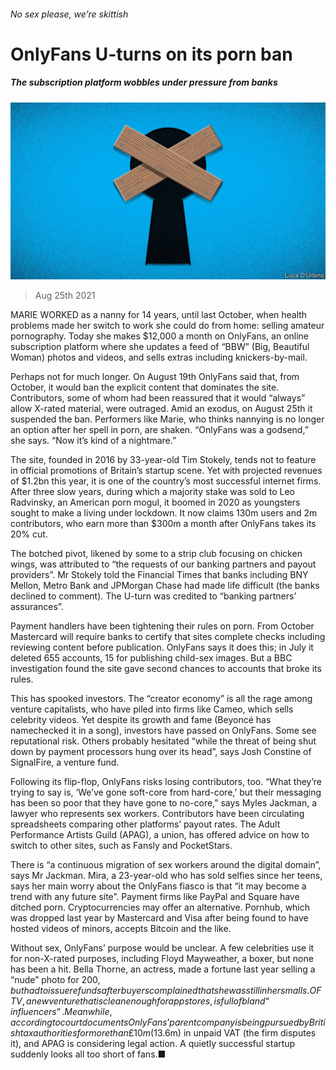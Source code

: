 ###### No sex please, we’re skittish

# OnlyFans U-turns on its porn ban 

##### The subscription platform wobbles under pressure from banks 

![image](images/20210828_brd002.jpg) 

> Aug 25th 2021 

MARIE WORKED as a nanny for 14 years, until last October, when health problems made her switch to work she could do from home: selling amateur pornography. Today she makes $12,000 a month on OnlyFans, an online subscription platform where she updates a feed of “BBW” (Big, Beautiful Woman) photos and videos, and sells extras including knickers-by-mail.

Perhaps not for much longer. On August 19th OnlyFans said that, from October, it would ban the explicit content that dominates the site. Contributors, some of whom had been reassured that it would “always” allow X-rated material, were outraged. Amid an exodus, on August 25th it suspended the ban. Performers like Marie, who thinks nannying is no longer an option after her spell in porn, are shaken. “OnlyFans was a godsend,” she says. “Now it’s kind of a nightmare.”


The site, founded in 2016 by 33-year-old Tim Stokely, tends not to feature in official promotions of Britain’s startup scene. Yet with projected revenues of $1.2bn this year, it is one of the country’s most successful internet firms. After three slow years, during which a majority stake was sold to Leo Radvinsky, an American porn mogul, it boomed in 2020 as youngsters sought to make a living under lockdown. It now claims 130m users and 2m contributors, who earn more than $300m a month after OnlyFans takes its 20% cut.

The botched pivot, likened by some to a strip club focusing on chicken wings, was attributed to “the requests of our banking partners and payout providers”. Mr Stokely told the Financial Times that banks including BNY Mellon, Metro Bank and JPMorgan Chase had made life difficult (the banks declined to comment). The U-turn was credited to “banking partners’ assurances”.

Payment handlers have been tightening their rules on porn. From October Mastercard will require banks to certify that sites complete checks including reviewing content before publication. OnlyFans says it does this; in July it deleted 655 accounts, 15 for publishing child-sex images. But a BBC investigation found the site gave second chances to accounts that broke its rules.

This has spooked investors. The “creator economy” is all the rage among venture capitalists, who have piled into firms like Cameo, which sells celebrity videos. Yet despite its growth and fame (Beyoncé has namechecked it in a song), investors have passed on OnlyFans. Some see reputational risk. Others probably hesitated “while the threat of being shut down by payment processors hung over its head”, says Josh Constine of SignalFire, a venture fund.

Following its flip-flop, OnlyFans risks losing contributors, too. “What they’re trying to say is, ‘We’ve gone soft-core from hard-core,’ but their messaging has been so poor that they have gone to no-core,” says Myles Jackman, a lawyer who represents sex workers. Contributors have been circulating spreadsheets comparing other platforms’ payout rates. The Adult Performance Artists Guild (APAG), a union, has offered advice on how to switch to other sites, such as Fansly and PocketStars.

There is “a continuous migration of sex workers around the digital domain”, says Mr Jackman. Mira, a 23-year-old who has sold selfies since her teens, says her main worry about the OnlyFans fiasco is that “it may become a trend with any future site”. Payment firms like PayPal and Square have ditched porn. Cryptocurrencies may offer an alternative. Pornhub, which was dropped last year by Mastercard and Visa after being found to have hosted videos of minors, accepts Bitcoin and the like.

Without sex, OnlyFans’ purpose would be unclear. A few celebrities use it for non-X-rated purposes, including Floyd Mayweather, a boxer, but none has been a hit. Bella Thorne, an actress, made a fortune last year selling a “nude” photo for $200, but had to issue refunds after buyers complained that she was still in her smalls. OFTV, a new venture that is clean enough for app stores, is full of bland “influencers”. Meanwhile, according to court documents OnlyFans’ parent company is being pursued by British tax authorities for more than £10m ($13.6m) in unpaid VAT (the firm disputes it), and APAG is considering legal action. A quietly successful startup suddenly looks all too short of fans.■

